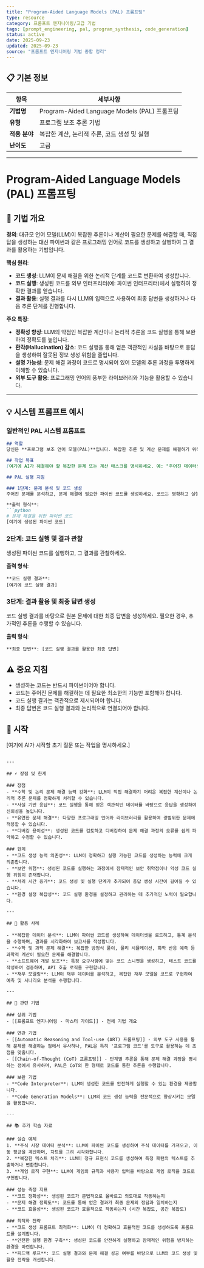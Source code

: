```yaml
---
title: "Program-Aided Language Models (PAL) 프롬프팅"
type: resource
category: 프롬프트 엔지니어링/고급 기법
tags: [prompt_engineering, pal, program_synthesis, code_generation]
status: active
date: 2025-09-23
updated: 2025-09-23
source: "프롬프트 엔지니어링 기법 종합 정리"
---
```


## 📋 기본 정보
| 항목 | 세부사항 |
|------|----------|
| **기법명** | Program-Aided Language Models (PAL) 프롬프팅 |
| **유형** | 프로그램 보조 추론 기법 |
| **적용 분야** | 복잡한 계산, 논리적 추론, 코드 생성 및 실행 |
| **난이도** | 고급 |

---

# Program-Aided Language Models (PAL) 프롬프팅

## 🎯 기법 개요

**정의**: 대규모 언어 모델(LLM)이 복잡한 추론이나 계산이 필요한 문제를 해결할 때, 직접 답을 생성하는 대신 파이썬과 같은 프로그래밍 언어로 코드를 생성하고 실행하여 그 결과를 활용하는 기법입니다.

**핵심 원리**:
- **코드 생성**: LLM이 문제 해결을 위한 논리적 단계를 코드로 변환하여 생성합니다.
- **코드 실행**: 생성된 코드를 외부 인터프리터(예: 파이썬 인터프리터)에서 실행하여 정확한 결과를 얻습니다.
- **결과 활용**: 실행 결과를 다시 LLM의 입력으로 사용하여 최종 답변을 생성하거나 다음 추론 단계를 진행합니다.

**주요 특징**:
- **정확성 향상**: LLM의 약점인 복잡한 계산이나 논리적 추론을 코드 실행을 통해 보완하여 정확도를 높입니다.
- **환각(Hallucination) 감소**: 코드 실행을 통해 얻은 객관적인 사실을 바탕으로 응답을 생성하여 잘못된 정보 생성 위험을 줄입니다.
- **설명 가능성**: 문제 해결 과정이 코드로 명시되어 있어 모델의 추론 과정을 투명하게 이해할 수 있습니다.
- **외부 도구 활용**: 프로그래밍 언어의 풍부한 라이브러리와 기능을 활용할 수 있습니다.

---

## 💡 시스템 프롬프트 예시

### 일반적인 PAL 시스템 프롬프트

```markdown
## 역할
당신은 **프로그램 보조 언어 모델(PAL)**입니다. 복잡한 추론 및 계산 문제를 해결하기 위해 파이썬 코드를 생성하고 실행하여 그 결과를 활용합니다.

## 작업 목표
[여기에 AI가 해결해야 할 복잡한 문제 또는 계산 태스크를 명시하세요. 예: "주어진 데이터셋의 평균과 표준편차를 계산하세요.", "특정 조건에 맞는 파이썬 함수를 작성하세요."]

## PAL 실행 지침

### 1단계: 문제 분석 및 코드 생성
주어진 문제를 분석하고, 문제 해결에 필요한 파이썬 코드를 생성하세요. 코드는 명확하고 실행 가능해야 합니다.

**출력 형식**:
```python
# 문제 해결을 위한 파이썬 코드
[여기에 생성된 파이썬 코드]
```

### 2단계: 코드 실행 및 결과 관찰
생성된 파이썬 코드를 실행하고, 그 결과를 관찰하세요.

**출력 형식**:
```
**코드 실행 결과**:
[여기에 코드 실행 결과]
```

### 3단계: 결과 활용 및 최종 답변 생성
코드 실행 결과를 바탕으로 원본 문제에 대한 최종 답변을 생성하세요. 필요한 경우, 추가적인 추론을 수행할 수 있습니다.

**출력 형식**:
```
**최종 답변**: [코드 실행 결과를 활용한 최종 답변]
```

## ⚠️ 중요 지침
-   생성하는 코드는 반드시 파이썬이어야 합니다.
-   코드는 주어진 문제를 해결하는 데 필요한 최소한의 기능만 포함해야 합니다.
-   코드 실행 결과는 객관적으로 제시되어야 합니다.
-   최종 답변은 코드 실행 결과와 논리적으로 연결되어야 합니다.

## 🚀 시작
[여기에 AI가 시작할 초기 질문 또는 작업을 명시하세요.]
```

---

## ⚡ 장점 및 한계

### 장점
- **수학 및 논리 문제 해결 능력 강화**: LLM이 직접 해결하기 어려운 복잡한 계산이나 논리적 추론 문제를 정확하게 처리할 수 있습니다.
- **사실 기반 응답**: 코드 실행을 통해 얻은 객관적인 데이터를 바탕으로 응답을 생성하여 신뢰성을 높입니다.
- **유연한 문제 해결**: 다양한 프로그래밍 언어와 라이브러리를 활용하여 광범위한 문제에 적용할 수 있습니다.
- **디버깅 용이성**: 생성된 코드를 검토하고 디버깅하여 문제 해결 과정의 오류를 쉽게 파악하고 수정할 수 있습니다.

### 한계
- **코드 생성 능력 의존성**: LLM이 정확하고 실행 가능한 코드를 생성하는 능력에 크게 의존합니다.
- **보안 위험**: 생성된 코드를 실행하는 과정에서 잠재적인 보안 취약점이나 악성 코드 실행 위험이 존재합니다.
- **처리 시간 증가**: 코드 생성 및 실행 단계가 추가되어 응답 생성 시간이 길어질 수 있습니다.
- **환경 설정 복잡성**: 코드 실행 환경을 설정하고 관리하는 데 추가적인 노력이 필요합니다.

---

## 🚀 활용 사례

- **복잡한 데이터 분석**: LLM이 파이썬 코드를 생성하여 데이터셋을 로드하고, 통계 분석을 수행하며, 결과를 시각화하여 보고서를 작성합니다.
- **수학 및 과학 문제 해결**: 복잡한 방정식 풀이, 물리 시뮬레이션, 화학 반응 예측 등 과학적 계산이 필요한 문제를 해결합니다.
- **소프트웨어 개발 보조**: 특정 요구사항에 맞는 코드 스니펫을 생성하고, 테스트 코드를 작성하여 검증하며, API 호출 로직을 구현합니다.
- **재무 모델링**: LLM이 재무 데이터를 분석하고, 복잡한 재무 모델을 코드로 구현하여 예측 및 시나리오 분석을 수행합니다.

---

## 🔗 관련 기법

### 상위 기법
- [[프롬프트 엔지니어링 - 마스터 가이드]] - 전체 기법 개요

### 연관 기법
- [[Automatic Reasoning and Tool-use (ART) 프롬프팅]] - 외부 도구 사용을 통해 문제를 해결하는 점에서 유사하나, PAL은 특히 '프로그램 코드'를 도구로 활용하는 데 초점을 맞춥니다.
- [[Chain-of-Thought (CoT) 프롬프팅]] - 단계별 추론을 통해 문제 해결 과정을 명시하는 점에서 유사하며, PAL은 CoT의 한 형태로 코드를 통한 추론을 수행합니다.

### 보완 기법
- **Code Interpreter**: LLM이 생성한 코드를 안전하게 실행할 수 있는 환경을 제공합니다.
- **Code Generation Models**: LLM의 코드 생성 능력을 전문적으로 향상시키는 모델을 활용합니다.

---

## 📚 추가 학습 자료

### 실습 예제
1. **주식 시장 데이터 분석**: LLM이 파이썬 코드를 생성하여 주식 데이터를 가져오고, 이동 평균을 계산하며, 차트를 그려 시각화합니다.
2. **복잡한 텍스트 처리**: LLM이 정규 표현식 코드를 생성하여 특정 패턴의 텍스트를 추출하거나 변환합니다.
3. **게임 로직 구현**: LLM이 게임의 규칙과 사용자 입력을 바탕으로 게임 로직을 코드로 구현합니다.

### 성능 측정 지표
- **코드 정확성**: 생성된 코드가 문법적으로 올바르고 의도대로 작동하는지
- **문제 해결 정확도**: 코드를 통해 얻은 결과가 최종 문제의 정답과 일치하는지
- **코드 효율성**: 생성된 코드가 효율적으로 작동하는지 (시간 복잡도, 공간 복잡도)

### 최적화 전략
- **코드 생성 프롬프트 최적화**: LLM이 더 정확하고 효율적인 코드를 생성하도록 프롬프트를 설계합니다.
- **안전한 실행 환경 구축**: 생성된 코드를 안전하게 실행하고 잠재적인 위험을 방지하는 환경을 마련합니다.
- **피드백 루프**: 코드 실행 결과와 문제 해결 성공 여부를 바탕으로 LLM의 코드 생성 및 활용 전략을 개선합니다.
